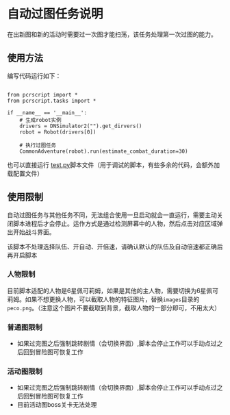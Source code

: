 # 自动过图任务说明

在出新图和新的活动时需要过一次图才能扫荡，该任务处理第一次过图的能力。

## 使用方法

编写代码运行如下：
```python3

from pcrscript import *
from pcrscript.tasks import *

if __name__ == '__main__':
    # 生成robot实例
    drivers = DNSimulator2("").get_dirvers()
    robot = Robot(drivers[0])
    
    # 执行过图任务
    CommonAdventure(robot).run(estimate_combat_duration=30)
```
也可以直接运行 [test.py](test.py)脚本文件（用于调试的脚本，有些多余的代码，会额外加载配置文件）
## 使用限制

自动过图任务与其他任务不同，无法组合使用一旦启动就会一直运行，需要主动关闭脚本进程后才会停止。运作方式是通过检测屏幕中的人物，然后点击对应区域弹出开始战斗界面。

该脚本不处理选择队伍、开自动、开倍速，请确认默认的队伍及自动倍速都正确后再开启脚本

### 人物限制

目前脚本适配的人物是6星佩可莉姆，如果是其他的主人物，需要切换为6星佩可莉姆。如果不想更换人物，可以截取人物的特征图片，替换`images`目录的`peco.png`。（注意这个图片不要截取到背景，截取人物的一部分即可，不用太大）

### 普通图限制

* 如果过完图之后强制跳转剧情（会切换界面）,脚本会停止工作可以手动点过之后回到冒险图可恢复工作

### 活动图限制

* 如果过完图之后强制跳转剧情（会切换界面）,脚本会停止工作可以手动点过之后回到冒险图可恢复工作
* 目前活动图boss关卡无法处理